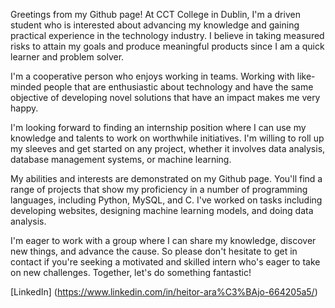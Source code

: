 Greetings from my Github page! At CCT College in Dublin, I'm a driven student who is interested about advancing my knowledge and gaining practical experience in the technology industry. I believe in taking measured risks to attain my goals and produce meaningful products since I am a quick learner and problem solver.

I'm a cooperative person who enjoys working in teams. Working with like-minded people that are enthusiastic about technology and have the same objective of developing novel solutions that have an impact makes me very happy.

I'm looking forward to finding an internship position where I can use my knowledge and talents to work on worthwhile initiatives. I'm willing to roll up my sleeves and get started on any project, whether it involves data analysis, database management systems, or machine learning.

My abilities and interests are demonstrated on my Github page. You'll find a range of projects that show my proficiency in a number of programming languages, including Python, MySQL, and C. I've worked on tasks including developing websites, designing machine learning models, and doing data analysis.

I'm eager to work with a group where I can share my knowledge, discover new things, and advance the cause. So please don't hesitate to get in contact if you're seeking a motivated and skilled intern who's eager to take on new challenges. Together, let's do something fantastic!

[LinkedIn] (https://www.linkedin.com/in/heitor-ara%C3%BAjo-664205a5/)


